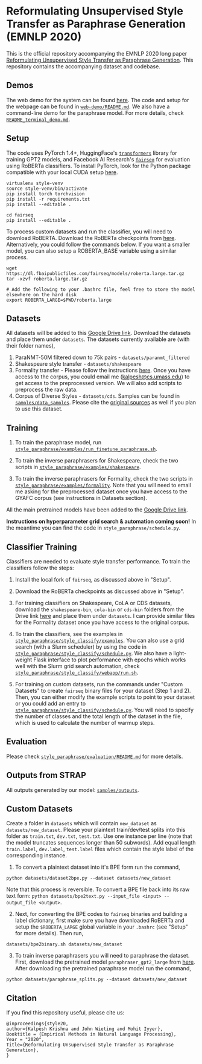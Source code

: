 # Reformulating Unsupervised Style Transfer as Paraphrase Generation (EMNLP 2020)

This is the official repository accompanying the EMNLP 2020 long paper [Reformulating Unsupervised Style Transfer as Paraphrase Generation](https://arxiv.org/abs/2010.05700). This repository contains the accompanying dataset and codebase.


## Demos

The web demo for the system can be found [here](http://arkham.cs.umass.edu:8553). The code and setup for the webpage can be found in [`web-demo/README.md`](web-demo/README.md). We also have a command-line demo for the paraphrase model. For more details, check [`README_terminal_demo.md`](README_terminal_demo.md).

## Setup

The code uses PyTorch 1.4+, HuggingFace's [`transformers`](https://github.com/huggingface/transformers) library for training GPT2 models, and Facebook AI Research's [`fairseq`](https://github.com/facebookresearch/fairseq) for evaluation using RoBERTa classifiers. To install PyTorch, look for the Python package compatible with your local CUDA setup [here](https://pytorch.org).

```
virtualenv style-venv
source style-venv/bin/activate
pip install torch torchvision
pip install -r requirements.txt
pip install --editable .

cd fairseq
pip install --editable .
```

To process custom datasets and run the classifier, you will need to download RoBERTA. Download the RoBERTa checkpoints from [here](https://github.com/pytorch/fairseq/tree/master/examples/roberta#pre-trained-models). Alternatively, you could follow the commands below. If you want a smaller model, you can also setup a ROBERTA_BASE variable using a similar process.

```
wget https://dl.fbaipublicfiles.com/fairseq/models/roberta.large.tar.gz
tar -xzvf roberta.large.tar.gz

# Add the following to your .bashrc file, feel free to store the model elsewhere on the hard disk
export ROBERTA_LARGE=$PWD/roberta.large
```

## Datasets

All datasets will be added to this [Google Drive link](https://drive.google.com/drive/folders/12ImHH2kJKw1Vs3rDUSRytP3DZYcHdsZw?usp=sharing). Download the datasets and place them under `datasets`. The datasets currently available are (with their folder names),

1. ParaNMT-50M filtered down to 75k pairs - `datasets/paranmt_filtered`
2. Shakespeare style transfer - `datasets/shakespeare`
3. Formality transfer - Please follow the instructions [here](https://github.com/raosudha89/GYAFC-corpus). Once you have access to the corpus, you could email me ([kalpesh@cs.umass.edu](mailto:kalpesh@cs.umass.edu)) to get access to the preprocessed version. We will also add scripts to preprocess the raw data.
4. Corpus of Diverse Styles - `datasets/cds`. Samples can be found in [`samples/data_samples`](samples/data_samples). Please cite the [original sources](https://arxiv.org/pdf/2010.05700.pdf#page=24) as well if you plan to use this dataset.

## Training

1. To train the paraphrase model, run [`style_paraphrase/examples/run_finetune_paraphrase.sh`](style_paraphrase/examples/run_finetune_paraphrase.sh).

2. To train the inverse paraphrasers for Shakespeare, check the two scripts in [`style_paraphrase/examples/shakespeare`](style_paraphrase/examples/shakespeare).

3. To train the inverse paraphrasers for Formality, check the two scripts in [`style_paraphrase/examples/formality`](style_paraphrase/examples/formality). Note that you will need to email me asking for the preprocessed dataset once you have access to the GYAFC corpus (see instructions in Datasets section).

All the main pretrained models have been added to the [Google Drive link](https://drive.google.com/drive/folders/12ImHH2kJKw1Vs3rDUSRytP3DZYcHdsZw?usp=sharing).

**Instructions on hyperparameter grid search & automation coming soon!** In the meantime you can find the code in `style_paraphrase/schedule.py`.

## Classifier Training

Classifiers are needed to evaluate style transfer performance. To train the classifiers follow the steps:

1. Install the local fork of `fairseq`, as discussed above in "Setup".

2. Download the RoBERTa checkpoints as discussed above in "Setup".

3. For training classifiers on Shakespeare, CoLA or CDS datasets, download the `shakespeare-bin`, `cola-bin` or `cds-bin` folders from the Drive link [here](https://drive.google.com/drive/folders/1Y54r47VSXP0Bo1h2cHhTMOLCH-YsP112?usp=sharing) and place them under `datasets`. I can provide similar files for the Formality dataset once you have access to the original corpus.

4. To train the classifiers, see the examples in [`style_paraphrase/style_classify/examples`](style_paraphrase/style_classify/examples). You can also use a grid search (with a Slurm scheduler) by using the code in [`style_paraphrase/style_classify/schedule.py`](style_paraphrase/style_classify/schedule.py). We also have a light-weight Flask interface to plot performance with epochs which works well with the Slurm grid search automation, check [`style_paraphrase/style_classify/webapp/run.sh`](style_paraphrase/style_classify/webapp/run.sh).

5. For training on custom datasets, run the commands under "Custom Datasets" to create `fairseq` binary files for your dataset (Step 1 and 2). Then, you can either modify the example scripts to point to your dataset or you could add an entry to [`style_paraphrase/style_classify/schedule.py`](style_paraphrase/style_classify/schedule.py). You will need to specify the number of classes and the total length of the dataset in the file, which is used to calculate the number of warmup steps.


## Evaluation

Please check [`style_paraphrase/evaluation/README.md`](style_paraphrase/evaluation/README.md) for more details.

## Outputs from STRAP

All outputs generated by our model: [`samples/outputs`](samples/outputs).

## Custom Datasets

Create a folder in `datasets` which will contain `new_dataset` as `datasets/new_dataset`. Please your plaintext train/dev/test splits into this folder as `train.txt`, `dev.txt`, `test.txt`. Use one instance per line (note that the model truncates sequences longer than 50 subwords). Add equal length `train.label`, `dev.label`, `test.label` files which contain the style label of the corresponding instance.

1. To convert a plaintext dataset into it's BPE form run the command,

```
python datasets/dataset2bpe.py --dataset datasets/new_dataset
```

Note that this process is reversible. To convert a BPE file back into its raw text form: `python datasets/bpe2text.py --input_file <input> --output_file <output>`.

2. Next, for converting the BPE codes to `fairseq` binaries and building a label dictionary, first make sure you have downloaded RoBERTa and setup the `$ROBERTA_LARGE` global variable in your `.bashrc` (see "Setup" for more details). Then run,

```
datasets/bpe2binary.sh datasets/new_dataset
```

3. To train inverse paraphrasers you will need to paraphrase the dataset. First, download the pretrained model `paraphraser_gpt2_large` from [here](https://drive.google.com/drive/folders/12ImHH2kJKw1Vs3rDUSRytP3DZYcHdsZw?usp=sharing). After downloading the pretrained paraphrase model run the command,

```
python datasets/paraphrase_splits.py --dataset datasets/new_dataset
```

## Citation

If you find this repository useful, please cite us:

```
@inproceedings{style20,
author={Kalpesh Krishna and John Wieting and Mohit Iyyer},
Booktitle = {Empirical Methods in Natural Language Processing},
Year = "2020",
Title={Reformulating Unsupervised Style Transfer as Paraphrase Generation},
}
```
